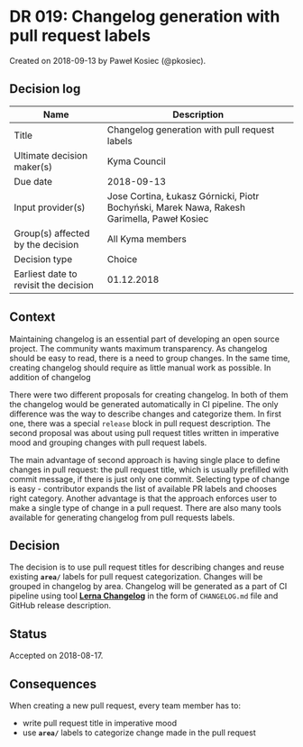 # DR 019: Changelog generation with pull request labels

Created on 2018-09-13 by Paweł Kosiec (@pkosiec).

## Decision log

| Name | Description |
|-----------------------|------------------------------------------------------------------------------------|
| Title | Changelog generation with pull request labels |
| Ultimate decision maker(s) | Kyma Council |
| Due date | 2018-09-13 |
| Input provider(s) | Jose Cortina, Łukasz Górnicki, Piotr Bochyński, Marek Nawa, Rakesh Garimella, Paweł Kosiec |
| Group(s) affected by the decision | All Kyma members |
| Decision type | Choice |
| Earliest date to revisit the decision | 01.12.2018 |

## Context

Maintaining changelog is an essential part of developing an open source project. The community wants maximum transparency. As changelog should be easy to read, there is a need to group changes. In the same time, creating changelog should require as little manual work as possible. In addition of changelog

There were two different proposals for creating changelog. In both of them the changelog would be generated automatically in CI pipeline. The only difference was the way to describe changes and categorize them. In first one, there was a special `release` block in pull request description. The second proposal was about using pull request titles written in imperative mood and grouping changes with pull request labels.

The main advantage of second approach is having single place to define changes in pull request: the pull request title, which is usually prefilled with commit message, if there is just only one commit. Selecting type of change is easy - contributor expands the list of available PR labels and chooses right category. Another advantage is that the approach enforces user to make a single type of change in a pull request. There are also many tools available for generating changelog from pull requests labels.

## Decision

The decision is to use pull request titles for describing changes and reuse existing **`area/`** labels for pull request categorization. Changes will be grouped in changelog by area.
Changelog will be generated as a part of CI pipeline using tool [**Lerna Changelog**](https://github.com/lerna/lerna-changelog) in the form of `CHANGELOG.md` file and GitHub release description.

## Status

Accepted on 2018-08-17.

## Consequences

When creating a new pull request, every team member has to:
- write pull request title in imperative mood
- use **`area/`** labels to categorize change made in the pull request

